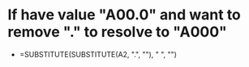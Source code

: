 # If have value "A00.0" and want to remove "." to resolve to "A000"
* =SUBSTITUTE(SUBSTITUTE(A2, ".", ""), " ", "")
